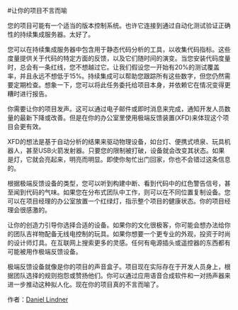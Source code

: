 #让你的项目不言而喻

您的项目可能有一个适当的版本控制系统。也许它连接到通过自动化测试验证正确性的持续集成服务器。太好了。

您可以在持续集成服务器中包含用于静态代码分析的工具，以收集代码指标。这些度量提供关于代码的特定方面的反馈，以及它们随时间的演变。当您安装代码度量时，总会有一条红线，您不想越过它。让我们假设您一开始有20%的测试覆盖率，并且永远不想低于15%。持续集成可以帮助您跟踪所有这些数字，但您仍然需要定期检查。想象一下，您可以将此任务委托给项目本身，并依赖它在情况变得更糟时进行报告。

你需要让你的项目发声。这可以通过电子邮件或即时消息来完成，通知开发人员数量的最新下降或改善。但是在你的办公室里使用极端反馈装置(XFD)来体现这个项目会更有效。

XFD的想法是基于自动分析的结果来驱动物理设备，如台灯、便携式喷泉、玩具机器人，甚至USB火箭发射器。只要您的限制被打破，设备就会改变其状态。如果是灯，它就会亮起来，明亮而明显。即使你匆忙出门回家，你也不会错过这条信息的。

根据极端反馈设备的类型，您可以听到构建中断、看到代码中的红色警告信号，甚至闻到代码的气味。如果您在分布式团队中工作，则可以在不同位置复制设备。您可以在项目经理的办公室放置一个红绿灯，指示整个项目的健康状态。你的项目经理会很感激的。

让你的创造力引导你选择合适的设备。如果你的文化很极客，你可能会想办法给你的团队吉祥物配备无线电控制的玩具。如果你想要一个更专业的外观，投资于时尚的设计师灯具。在互联网上搜索更多的灵感。任何有电源插头或遥控器的东西都有可能被用作极端反馈设备。

极端反馈设备就像是你的项目的声音盒子。项目现在实际存在于开发人员身上，根据团队选择的规则抱怨或赞扬他们。你可以通过应用语音合成软件和一对扬声器来进一步推动这种拟人化。现在你的项目真的不言而喻了。

作者：[Daniel Lindner](http://programmer.97things.oreilly.com/wiki/index.php/Daniel_Lindner)